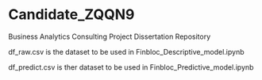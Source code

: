 # Candidate_ZQQN9
Business Analytics Consulting Project Dissertation Repository

df_raw.csv is the dataset to be used in Finbloc_Descriptive_model.ipynb

df_predict.csv is ther dataset to be used in Finbloc_Predictive_model.ipynb
